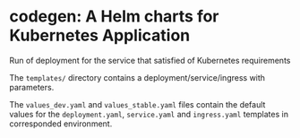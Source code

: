 codegen: A Helm charts for Kubernetes Application
================================================

Run of deployment for the service that satisfied of Kubernetes requirements

The `templates/` directory contains a deployment/service/ingress with parameters.

The `values_dev.yaml` and `values_stable.yaml` files contain the default values for the
`deployment.yaml`, `service.yaml` and `ingress.yaml` templates in corresponded environment.
